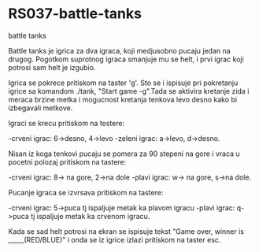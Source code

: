 # RS037-battle-tanks
battle tanks


Battle tanks je igrica za dva igraca, koji medjusobno pucaju jedan na drugog. Pogotkom suprotnog igraca smanjuje mu se helt, i prvi igrac koji potrosi sam helt je izgubio. 

Igrica se pokrece pritiskom na taster 'g'.
Sto se i ispisuje pri pokretanju igrice sa komandom ./tank,  "Start game -g".Tada se aktivira kretanje zida i meraca brzine metka i mogucnost kretanja tenkova levo desno kako bi izbegavali metkove.

Igraci se krecu pritiskom na testere:

-crveni igrac: 6->desno, 4->levo
-zeleni igrac: a->levo, d->desno.

Nisan iz koga tenkovi pucaju se pomera za 90 stepeni na gore i vraca u pocetni polozaj pritiskom na tastere:

-crveni igrac: 8-> na gore, 2->na dole
-plavi igrac: w-> na gore, s->na dole.

Pucanje igraca se izvrsava pritiskom na tastere:

-crveni igrac: 5->puca tj ispaljuje metak ka plavom igracu
-plavi igrac: q->puca tj ispaljuje metak ka crvenom igracu.

Kada se sad helt potrosi na ekran se ispisuje tekst "Game over, winner is _____(RED/BLUE)" i onda se iz igrice izlazi pritiskom na taster esc.